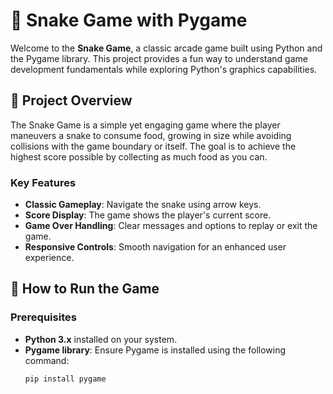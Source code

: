 # 🐍 Snake Game with Pygame

Welcome to the **Snake Game**, a classic arcade game built using Python and the Pygame library. This project provides a fun way to understand game development fundamentals while exploring Python's graphics capabilities.

## 📝 Project Overview

The Snake Game is a simple yet engaging game where the player maneuvers a snake to consume food, growing in size while avoiding collisions with the game boundary or itself. The goal is to achieve the highest score possible by collecting as much food as you can.

### Key Features
- **Classic Gameplay**: Navigate the snake using arrow keys.
- **Score Display**: The game shows the player's current score.
- **Game Over Handling**: Clear messages and options to replay or exit the game.
- **Responsive Controls**: Smooth navigation for an enhanced user experience.

## 🚀 How to Run the Game

### Prerequisites
- **Python 3.x** installed on your system.
- **Pygame library**: Ensure Pygame is installed using the following command:
  ```bash
  pip install pygame
